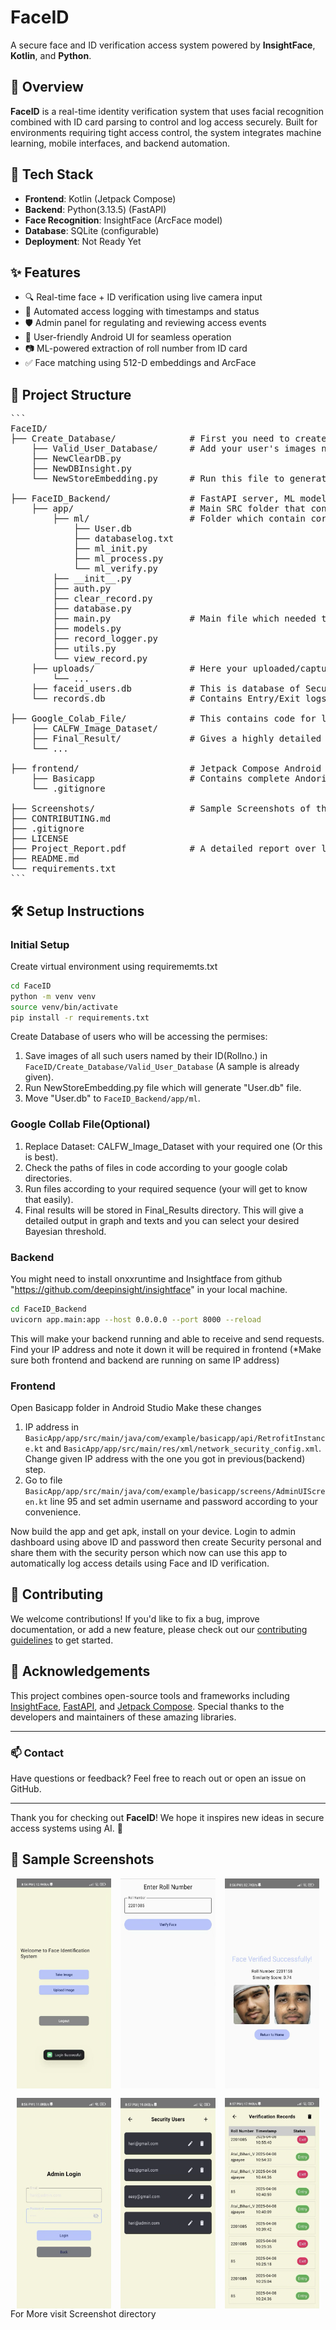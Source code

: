 # FaceID

A secure face and ID verification access system powered by **InsightFace**, **Kotlin**, and **Python**.

## 🚀 Overview

**FaceID** is a real-time identity verification system that uses facial recognition combined with ID card parsing to control and log access securely. Built for environments requiring tight access control, the system integrates machine learning, mobile interfaces, and backend automation.

## 🧠 Tech Stack

- **Frontend**: Kotlin (Jetpack Compose)
- **Backend**: Python(3.13.5) (FastAPI)
- **Face Recognition**: InsightFace (ArcFace model)
- **Database**: SQLite (configurable)
- **Deployment**: Not Ready Yet

## ✨ Features

- 🔍 Real-time face + ID verification using live camera input
- 🧾 Automated access logging with timestamps and status
- 🛡️ Admin panel for regulating and reviewing access events
- 📱 User-friendly Android UI for seamless operation
- 📷 ML-powered extraction of roll number from ID card
- ✅ Face matching using 512-D embeddings and ArcFace

## 📂 Project Structure
<pre>
```
FaceID/
├── Create_Database/              # First you need to create a user database which are going to access the permises
    ├── Valid_User_Database/      # Add your user's images named by ID(Rollno) to this folder 
    ├── NewClearDB.py
    ├── NewDBInsight.py
    └── NewStoreEmbedding.py      # Run this file to generate User.db then transfer that file to `FaceID_Backend/app/ml`

├── FaceID_Backend/               # FastAPI server, ML models, database logic
    ├── app/                      # Main SRC folder that contains complete backend logic
        ├── ml/                   # Folder which contain core face recognition logic
            ├── User.db
            ├── databaselog.txt   
            ├── ml_init.py
            ├── ml_process.py
            └── ml_verify.py
        ├── __init__.py
        ├── auth.py
        ├── clear_record.py
        ├── database.py
        ├── main.py               # Main file which needed to be run to make backend running, sends response to requests
        ├── models.py
        ├── record_logger.py
        ├── utils.py
        └── view_record.py
    ├── uploads/                  # Here your uploaded/captured image will be stored for processing (keep on replacing)
        └── ...
    ├── faceid_users.db           # This is database of Security personals allowed by admin to use this app
    └── records.db                # Contains Entry/Exit logs

├── Google_Colab_File/            # This contains code for large dataset to be run on colab to compute Bayesian Threshold
    ├── CALFW_Image_Dataset/
    ├── Final_Result/             # Gives a highly detailed result upon running files in proper order (*check file paths)
    └── ...

├── frontend/                     # Jetpack Compose Android app
    ├── Basicapp                  # Contains complete Andorid app package
    └── .gitignore             

├── Screenshots/                  # Sample Screenshots of the Andorid app in use
├── CONTRIBUTING.md
├── .gitignore
├── LICENSE
├── Project_Report.pdf            # A detailed report over learning, experiment and observations (*For institute purpose)
├── README.md
└── requirements.txt
```
</pre>

## 🛠️ Setup Instructions

### Initial Setup

Create virtual environment using requirememts.txt
```bash
cd FaceID
python -m venv venv
source venv/bin/activate
pip install -r requirements.txt
```

Create Database of users who will be accessing the permises:
1. Save images of all such users named by their ID(Rollno.) in `FaceID/Create_Database/Valid_User_Database` (A sample is already given).
2. Run NewStoreEmbedding.py file which will generate "User.db" file.
3. Move "User.db" to `FaceID_Backend/app/ml`.

### Google Collab File(Optional)
1. Replace Dataset: CALFW_Image_Dataset with your required one (Or this is best).
2. Check the paths of files in code according to your google colab directories.
3. Run files according to your required sequence (your will get to know that easily).
4. Final results will be stored in Final_Results directory. This will give a detailed output in graph and texts and you can select your desired Bayesian threshold.

### Backend
You might need to install onxxruntime and Insightface from github "https://github.com/deepinsight/insightface" in your local machine.
```bash
cd FaceID_Backend
uvicorn app.main:app --host 0.0.0.0 --port 8000 --reload
```
This will make your backend running and able to receive and send requests.
Find your IP address and note it down it will be required in frontend 
(*Make sure both frontend and backend are running on same IP address)

### Frontend
Open Basicapp folder in Android Studio
Make these changes
1. IP address in `BasicApp/app/src/main/java/com/example/basicapp/api/RetrofitInstance.kt` and `BasicApp/app/src/main/res/xml/network_security_config.xml`. Change given IP address with the one you got in previous(backend) step.
2. Go to file `BasicApp/app/src/main/java/com/example/basicapp/screens/AdminUIScreen.kt` line 95 and set admin username and password according to your convenience.

Now build the app and get apk, install on your device.
Login to admin dashboard using above ID and password then create Security personal and share them with the security person which now can use this app to automatically log access details using Face and ID verification.


## 🤝 Contributing

We welcome contributions! If you'd like to fix a bug, improve documentation, or add a new feature, please check out our [contributing guidelines](CONTRIBUTING.md) to get started.

## 🙌 Acknowledgements

This project combines open-source tools and frameworks including [InsightFace](https://github.com/deepinsight/insightface), [FastAPI](https://fastapi.tiangolo.com/), and [Jetpack Compose](https://developer.android.com/jetpack/compose). Special thanks to the developers and maintainers of these amazing libraries.

---

### 📫 Contact

Have questions or feedback? Feel free to reach out or open an issue on GitHub.

---

Thank you for checking out **FaceID**! We hope it inspires new ideas in secure access systems using AI. 🚀



## 📸 Sample Screenshots

<div style="display: flex; flex-wrap: wrap; gap: 15px; justify-content: center;">
  <img src="Screenshots/image-2.png" alt="Security Dashboard" width="30%" />
  <img src="Screenshots/image-5.png" alt="Manual Rollno. Entry" width="30%" />
  <img src="Screenshots/image-6.png" alt="Result Screen" width="30%" />
  <img src="Screenshots/image-7.png" alt="Admin Login" width="30%" />
  <img src="Screenshots/image-9.png" alt="Security Person Management" width="30%" />
  <img src="Screenshots/image-10.png" alt="Verification Record" width="30%" />
</div>
For More visit Screenshot directory